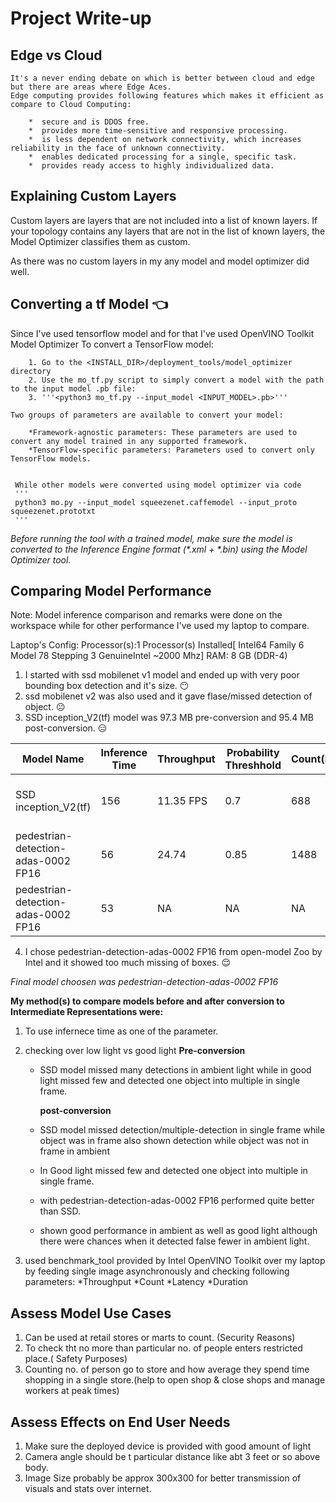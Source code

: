 # Project Write-up

## Edge vs Cloud

	It's a never ending debate on which is better between cloud and edge but there are areas where Edge Aces.
	Edge computing provides following features which makes it efficient as compare to Cloud Computing:

		*  secure and is DDOS free.
		*  provides more time-sensitive and responsive processing.
		*  is less dependent on network connectivity, which increases reliability in the face of unknown connectivity.
		*  enables dedicated processing for a single, specific task.
		*  provides ready access to highly individualized data.





## Explaining Custom Layers

Custom layers are layers that are not included into a list of known layers. If your topology contains any layers that are not in the list of known layers, the Model Optimizer classifies them as custom.

As there was no custom layers in my any model and model optimizer did well.



## Converting a tf Model :point_left:
Since I've used tensorflow model and for that I've used OpenVINO Toolkit Model Optimizer
	To convert a TensorFlow model:

		1. Go to the <INSTALL_DIR>/deployment_tools/model_optimizer directory
		2. Use the mo_tf.py script to simply convert a model with the path to the input model .pb file:
		3. '''<python3 mo_tf.py --input_model <INPUT_MODEL>.pb>'''

	Two groups of parameters are available to convert your model:

		*Framework-agnostic parameters: These parameters are used to convert any model trained in any supported framework.
		*TensorFlow-specific parameters: Parameters used to convert only TensorFlow models.
	

	 While other models were converted using model optimizer via code 
	 '''
	 python3 mo.py --input_model squeezenet.caffemodel --input_proto squeezenet.prototxt
	 ''' 

_Before running the tool with a trained model, make sure the model is converted to the Inference Engine format (*.xml + *.bin) using the Model Optimizer tool._		




## Comparing Model Performance


Note: Model inference comparison and remarks were done on the workspace while for other performance I've used my laptop to compare.


Laptop's Config:
	Processor(s):1 Processor(s) Installed[ Intel64 Family 6 Model 78 Stepping 3 GenuineIntel ~2000 Mhz]
	RAM: 8 GB (DDR-4)
	
	

1. I started with ssd mobilenet v1 model and ended up with very poor bounding box detection and it's size. :no_mouth: 
2. ssd mobilenet v2 was also used and it gave flase/missed detection of object. :neutral_face:
3. SSD inception_V2(tf) model was 97.3 MB pre-conversion and 95.4 MB post-conversion. :expressionless:

| Model Name                          | Inference Time | Throughput | Probability Threshhold | Count(iterations) | Duration   | Latency   | Remarks                                            
--------------------------------------|----------------|------------|------------------------|-------------------|------------|-----------|----------------------------------------------------
| SSD inception_V2(tf)                | 156            | 11.35 FPS  | 0.7                    | 688               | 60604 ms   | 349.49 ms | misses detection,multiple detection of same object 
| pedestrian-detection-adas-0002 FP16 | 56             | 24.74      | 0.85                   | 1488              | 6012.89 ms | 151.04 ms | misses detection                                   
| pedestrian-detection-adas-0002 FP16 | 53             | NA         | NA                     | NA                | NA         | NA        | showed detection while there was no object.        



4. I chose pedestrian-detection-adas-0002 FP16 from open-model Zoo by Intel and it showed too much missing of boxes. :relieved:


 _Final model choosen was pedestrian-detection-adas-0002 FP16_




**My method(s) to compare models before and after conversion to Intermediate Representations
were:**

1. To use infernece time as one of the parameter. 

2. checking over low light vs good light
	   **Pre-conversion**

	* SSD model missed many detections in ambient light while in good light missed few and detected one object into multiple in single frame.

  	   **post-conversion**
	* SSD model missed detection/multiple-detection in single frame while object was in frame also shown detection while object was not in frame  in ambient 
	* In Good light missed few and detected one object into multiple in single frame.


	* with pedestrian-detection-adas-0002 FP16 performed quite better than SSD.

	* shown good performance in ambient as well as good light although there were chances when it detected false fewer in ambient light.
  

3. used benchmark_tool provided by Intel OpenVINO Toolkit over my laptop by feeding single image asynchronously and checking following parameters:
	*Throughput
	*Count
	*Latency
	*Duration

## Assess Model Use Cases

1. Can be used at retail stores or marts to count. (Security Reasons)
2. To check tht no more than particular no. of people enters restricted place.( Safety Purposes)
3. Counting no. of person go to store and how average they spend time shopping in a single store.(help to open shop & close shops and manage workers at peak times)


## Assess Effects on End User Needs

1. Make sure the deployed device is provided with good amount of light
2. Camera angle should be t particular distance like abt 3 feet or so above body.
3. Image Size probably be approx 300x300 for better transmission of visuals and stats over internet.

  























